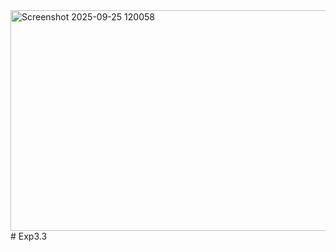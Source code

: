<img width="950" height="353" alt="Screenshot 2025-09-25 120058" src="https://github.com/user-attachments/assets/b9539358-0f6b-4e17-9642-606309604843" />
# Exp3.3
